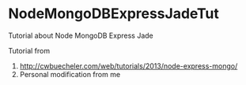 # NodeMongoDBExpressJadeTut
Tutorial about Node MongoDB Express Jade

Tutorial from 
1. http://cwbuecheler.com/web/tutorials/2013/node-express-mongo/
2. Personal modification from me
